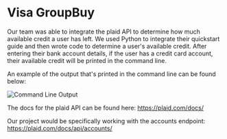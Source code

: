 # Visa GroupBuy

Our team was able to integrate the plaid API to determine how much available credit a user has left. We used Python to integrate their quickstart guide and then wrote code to determine a user's available credit. After entering their bank account details, if the user has a credit card account, their available credit will be printed in the command line. 

An example of the output that's printed in the command line can be found below: 

![Command Line Output](https://raw.githubusercontent.com/dapeletz/Visa-GroupBuy/master/assets/output_example.png?token=ARM2ABZEH4EBKE3V2GULV527R4WPK)

The docs for the plaid API can be found here: https://plaid.com/docs/

Our project would be specifically working with the accounts endpoint: https://plaid.com/docs/api/accounts/
